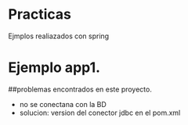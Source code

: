 # Practicas
Ejmplos realiazados con spring

Ejemplo app1.
=============
##problemas encontrados en este proyecto.
+ no se conectana con la BD
+ solucion: version del conector jdbc en el pom.xml
		
